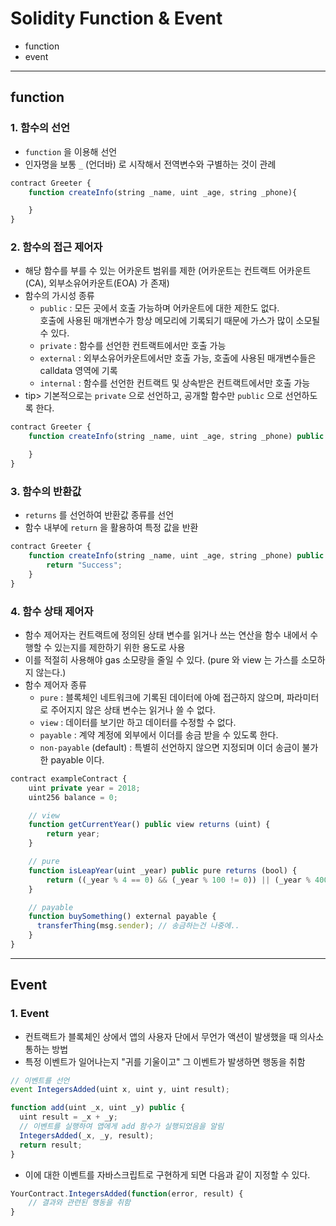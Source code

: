 # Solidity Function & Event
  - function
  - event

---

## function
  ### 1. 함수의 선언
  - `function` 을 이용해 선언
  - 인자명을 보통 `_` (언더바) 로 시작해서 전역변수와 구별하는 것이 관례

  ```javascript
  contract Greeter {
      function createInfo(string _name, uint _age, string _phone){

      }
  }
  ```

  ### 2. 함수의 접근 제어자
  - 해당 함수를 부를 수 있는 어카운트 범위를 제한 (어카운트는 컨트랙트 어카운트(CA), 외부소유어카운트(EOA) 가 존재)
  - 함수의 가시성 종류
    - `public` : 모든 곳에서 호출 가능하며 어카운트에 대한 제한도 없다. </br>호출에 사용된 매개변수가 항상 메모리에 기록되기 때문에 가스가 많이 소모될 수 있다.
    - `private` : 함수를 선언한 컨트랙트에서만 호출 가능
    - `external` : 외부소유어카운트에서만 호출 가능, 호출에 사용된 매개변수들은 calldata 영역에 기록
    - `internal` : 함수를 선언한 컨트랙트 및 상속받은 컨트랙트에서만 호출 가능
  - tip> 기본적으로는 `private` 으로 선언하고, 공개할 함수만 `public` 으로 선언하도록 한다.

  ```javascript
  contract Greeter {
      function createInfo(string _name, uint _age, string _phone) public {

      }
  }
  ```

  ### 3. 함수의 반환값
  - `returns` 를 선언하여 반환값 종류를 선언
  - 함수 내부에 `return` 을 활용하여 특정 값을 반환

  ```javascript
  contract Greeter {
      function createInfo(string _name, uint _age, string _phone) public returns(string) {
          return "Success";
      }
  }
  ```

  ### 4. 함수 상태 제어자
  - 함수 제어자는 컨트랙트에 정의된 상태 변수를 읽거나 쓰는 연산을 함수 내에서 수행할 수 있는지를 제한하기 위한 용도로 사용
  - 이를 적절히 사용해야 gas 소모량을 줄일 수 있다. (pure 와 view 는 가스를 소모하지 않는다.)
  - 함수 제어자 종류
    - `pure` : 블록체인 네트워크에 기록된 데이터에 아예 접근하지 않으며, 파라미터로 주어지지 않은 상태 변수는 읽거나 쓸 수 없다.
    - `view` : 데이터를 보기만 하고 데이터를 수정할 수 없다.
    - `payable` : 계약 계정에 외부에서 이더를 송금 받을 수 있도록 한다.
    - `non-payable` (default) : 특별히 선언하지 않으면 지정되며 이더 송금이 불가한 payable 이다.

  ```javascript
  contract exampleContract {
      uint private year = 2018;
      uint256 balance = 0;

      // view
      function getCurrentYear() public view returns (uint) {
          return year;
      }

      // pure
      function isLeapYear(uint _year) public pure returns (bool) {
          return ((_year % 4 == 0) && (_year % 100 != 0)) || (_year % 400 == 0);
      }

      // payable
      function buySomething() external payable {
        transferThing(msg.sender); // 송금하는건 나중에..
      }
  }
  ```

---

## Event
  ### 1. Event
  - 컨트랙트가 블록체인 상에서 앱의 사용자 단에서 무언가 액션이 발생했을 때 의사소통하는 방법
  - 특정 이벤트가 일어나는지 "귀를 기울이고" 그 이벤트가 발생하면 행동을 취함

  ```javascript
  // 이벤트를 선언
  event IntegersAdded(uint x, uint y, uint result);

  function add(uint _x, uint _y) public {
    uint result = _x + _y;
    // 이벤트를 실행하여 앱에게 add 함수가 실행되었음을 알림
    IntegersAdded(_x, _y, result);
    return result;
  }
  ```

  - 이에 대한 이벤트를 자바스크립트로 구현하게 되면 다음과 같이 지정할 수 있다.

  ```javascript
  YourContract.IntegersAdded(function(error, result) {
      // 결과와 관련된 행동을 취함
  }
  ```
